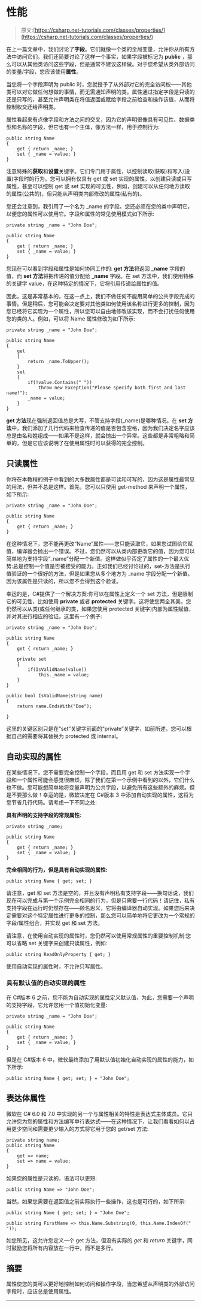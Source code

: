 # 性能

> 原文:[https://csharp.net-tutorials.com/classes/properties/](https://csharp.net-tutorials.com/classes/properties/)

在上一篇文章中，我们讨论了**字段**。它们就像一个类的全局变量，允许你从所有方法中访问它们。我们还简要讨论了这样一个事实，如果字段被标记为 **public** ，那么可以从其他类访问这些字段，但是通常不建议这样做。对于您希望从类外部访问的变量/字段，您应该使用**属性**。

当您将一个字段声明为 public 时，您就授予了从外部对它的完全访问权——其他类可以对它做任何想做的事情，而无需通知声明的类。属性通过指定字段是只读的还是只写的，甚至允许声明类在将值返回或赋给字段之前检查和操作该值，从而将控制权交还给声明类。

属性看起来有点像字段和方法之间的交叉，因为它的声明很像具有可见性、数据类型和名称的字段，但它也有一个主体，像方法一样，用于控制行为:

```
public string Name
{
	get { return _name; }
	set { _name = value; }
}
```

注意特殊的**获取**和**设置**关键字。它们专门用于属性，以控制读取(获取)和写入(设置)字段时的行为。您可以拥有仅具有 get 或 set 实现的属性，以创建只读或只写属性，甚至可以控制 get 或 set 实现的可见性，例如，创建可以从任何地方读取的属性(公共的)，但只能从声明类内部修改的属性(私有的)。

您还会注意到，我引用了一个名为 _name 的字段。您还必须在您的类中声明它，以便您的属性可以使用它。字段和属性的常见使用模式如下所示:

<input type="hidden" name="IL_IN_ARTICLE">

```
private string _name = "John Doe";

public string Name
{
	get { return _name; }
	set { _name = value; }
}
```

您现在可以看到字段和属性是如何协同工作的: **get 方法**将返回 **_name** 字段的值，而 **set 方法**将把传递的值分配给 **_name** 字段。在 set 方法中，我们使用特殊的关键字 value，在这种特定的情况下，它将引用传递给属性的值。

因此，这是非常基本的，在这一点上，我们不做任何不能用简单的公共字段完成的事情。但是稍后，您可能会决定要对其他类如何使用该名称进行更多的控制，因为您已经将它实现为一个属性，所以您可以自由地修改该实现，而不会打扰任何使用您的类的人。例如，可以将 Name 属性修改为如下所示:

```
private string _name = "John Doe";

public string Name
{
	get 
	{
		return _name.ToUpper();
	}
	set 
	{
		if(!value.Contains(" "))
			throw new Exception("Please specify both first and last name!");
		_name = value; 
	}
}
```

**get 方法**现在强制返回值总是大写，不管支持字段(_name)是哪种情况。在 **set 方法**中，我们添加了几行代码来检查传递的值是否包含空格，因为我们决定名字应该总是由名和姓组成——如果不是这样，就会抛出一个异常。这些都是非常粗略和简单的，但是它应该说明了在使用属性时可以获得的完全控制。

## 只读属性

你将在本教程的例子中看到的大多数属性都是可读和可写的，因为这是属性最常见的用法，但并不总是这样。首先，您可以只使用 get-method 来声明一个属性，如下所示:

```
private string _name = "John Doe";

public string Name
{
	get { return _name; }
}
```

在这种情况下，您不能再更改“Name”属性——您只能读取它，如果您试图给它赋值，编译器会抛出一个错误。不过，您仍然可以从类内部更改它的值，因为您可以简单地为支持字段“_name”分配一个新值。这样做似乎否定了属性的一个最大优势:总是控制一个值是否被接受的能力。正如我们已经讨论过的，set-方法是执行值验证的一个很好的方法，但是如果您从多个地方为 _name 字段分配一个新值，因为该属性是只读的，所以您不会得到这个验证。

幸运的是，C#提供了一个解决方案:你可以在属性上定义一个 set 方法，但是限制它的可见性，比如使用 **private** 或者 **protected** 关键字。这将使您两全其美，您仍然可以从类(或任何继承的类，如果您使用 protected 关键字)内部为属性赋值，并对其进行相应的验证。这里有一个例子:

```
private string _name = "John Doe";

public string Name
{
	get { return _name; }

	private set
	{
		if(IsValidName(value))
			this._name = value;
	}
}

public bool IsValidName(string name)
{
	return name.EndsWith("Doe");

}
```

这里的关键区别只是在“set”关键字前面的“private”关键字，如前所述，您可以根据自己的需要将其替换为 protected 或 internal。

## 自动实现的属性

在某些情况下，您不需要完全控制一个字段，而且用 get 和 set 方法实现一个字段和一个属性可能会感觉很麻烦，除了我们在第一个示例中看到的以外，它们什么也不做。您可能想简单地将变量声明为公共字段，以避免所有这些额外的麻烦。但是不要那么做！幸运的是，微软决定在 C#版本 3 中添加自动实现的属性，这将为您节省几行代码。请考虑一下不同之处:

**具有声明的支持字段的常规属性:**

```
private string _name;

public string Name
{
	get { return _name; }
	set { _name = value; }
}
```

**完全相同的行为，但是具有自动实现的属性:**

```
public string Name { get; set; }
```

请注意，get 和 set 方法是空的，并且没有声明私有支持字段——换句话说，我们现在可以完成与第一个示例完全相同的行为，但是只需要一行代码！请记住，私有支持字段在运行时仍然存在——顾名思义，它将由编译器自动实现。如果您后来决定需要对这个特定属性进行更多的控制，那么您可以简单地将它更改为一个常规的字段/属性组合，并实现 get 和 set 方法。

请注意，在使用自动实现的属性时，您仍然可以使用常规属性的重要控制机制:您可以省略 set 关键字来创建只读属性，例如:

```
public string ReadOnlyProperty { get; }
```

使用自动实现的属性时，不允许只写属性。

### 具有默认值的自动实现的属性

在 C#版本 6 之前，您不能为自动实现的属性定义默认值，为此，您需要一个声明的支持字段，它允许您用一个值初始化变量:

```
private string _name = "John Doe";

public string Name
{
	get { return _name; }
	set { _name = value; }
}
```

但是在 C#版本 6 中，微软最终添加了用默认值初始化自动实现的属性的能力，如下所示:

```
public string Name { get; set; } = "John Doe";
```

## 表达体属性

微软在 C# 6.0 和 7.0 中实现的另一个与属性相关的特性是表达式主体成员。它只允许您为您的属性和方法编写单行表达式——在这种情况下，让我们看看如何以占用更少空间和需要更少输入的方式将它用于您的 get/set 方法:

```
private string name;
public string Name
{
	get => name;
	set => name = value;
} 
```

如果您的属性是只读的，语法可以更短:

```
public string Name => "John Doe";
```

当然，如果您需要在返回值之前实际执行一些操作，这也是可行的，如下所示:

```
public string Name { get; set; } = "John Doe";

public string FirstName => this.Name.Substring(0, this.Name.IndexOf(" "));
```

如您所见，这允许您定义一个 get 方法，但没有实际的 *get* 和 *return* 关键字，同时鼓励您将所有内容放在一行中，而不是多行。

## 摘要

属性使您的类可以更好地控制如何访问和操作字段，当您希望从声明类的外部访问字段时，应该总是使用属性。

* * *